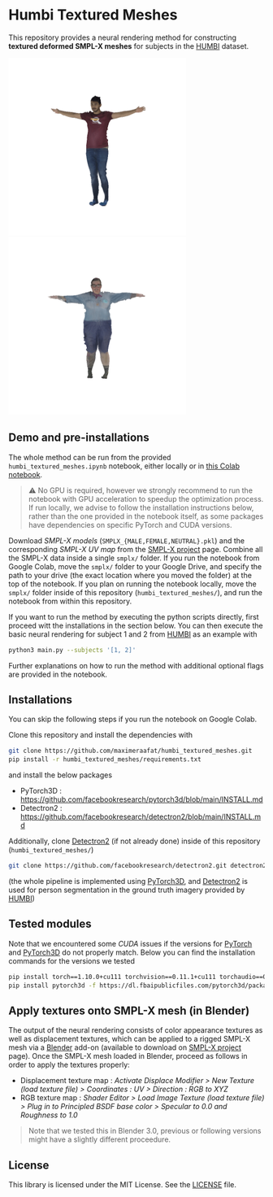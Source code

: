 # Humbi Textured Meshes

This repository provides a neural rendering method for constructing **textured deformed SMPL-X meshes** for subjects in the [HUMBI](https://github.com/zhixuany/HUMBI) dataset.

<img src='images/subject_1.gif' width='350'/> <img src='images/subject_70.gif' width='350'/>

## Demo and pre-installations

The whole method can be run from the provided `humbi_textured_meshes.ipynb` notebook, either locally or in [this Colab notebook](https://colab.research.google.com/drive/1Alj4ZPxb7VC6EYSfWOgG9NjYLN4iHAWw?usp=sharing).

> :warning: No GPU is required, however we strongly recommend to run the notebook with GPU acceleration to speedup the optimization process. If run locally, we advise to follow the installation instructions below, rather than the one provided in the notebook itself, as some packages have dependencies on specific PyTorch and CUDA versions.

Download _SMPL-X models_ (`SMPLX_{MALE,FEMALE,NEUTRAL}.pkl`) and the corresponding _SMPL-X UV map_ from the [SMPL-X project](https://smpl-x.is.tue.mpg.de) page. Combine all the SMPL-X data inside a single `smplx/` folder. If you run the notebook from Google Colab, move the `smplx/` folder to your Google Drive, and specify the path to your drive (the exact location where you moved the folder) at the top of the notebook. If you plan on running the notebook locally, move the `smplx/` folder inside of this repository (`humbi_textured_meshes/`), and run the notebook from within this repository.

If you want to run the method by executing the python scripts directly, first proceed witt the installations in the section below. You can then execute the basic neural rendering for subject 1 and 2 from [HUMBI](https://github.com/zhixuany/HUMBI) as an example with
```bash
python3 main.py --subjects '[1, 2]'
```
Further explanations on how to run the method with additional optional flags are provided in the notebook.


## Installations

You can skip the following steps if you run the notebook on Google Colab.

Clone this repository and install the dependencies with
```bash
git clone https://github.com/maximeraafat/humbi_textured_meshes.git
pip install -r humbi_textured_meshes/requirements.txt
```

and install the below packages
- PyTorch3D : https://github.com/facebookresearch/pytorch3d/blob/main/INSTALL.md
- Detectron2 : https://github.com/facebookresearch/detectron2/blob/main/INSTALL.md

Additionally, clone [Detectron2](https://github.com/facebookresearch/detectron2) (if not already done) inside of this repository (`humbi_textured_meshes/`)
```bash
git clone https://github.com/facebookresearch/detectron2.git detectron2_repo
```

(the whole pipeline is implemented using [PyTorch3D](https://pytorch3d.org), and [Detectron2](https://github.com/facebookresearch/detectron2) is used for person segmentation in the ground truth imagery provided by [HUMBI](https://github.com/zhixuany/HUMBI))


## Tested modules
Note that we encountered some _CUDA_ issues if the versions for [PyTorch](https://pytorch.org) and [PyTorch3D](https://pytorch3d.org) do not properly match. Below you can find the installation commands for the versions we tested
```bash
pip install torch==1.10.0+cu111 torchvision==0.11.1+cu111 torchaudio==0.10.0+cu111 -f https://download.pytorch.org/whl/cu111/torch_stable.html
pip install pytorch3d -f https://dl.fbaipublicfiles.com/pytorch3d/packaging/wheels/py39_cu111_pyt1100/download.html
```

## Apply textures onto SMPL-X mesh (in Blender)
The output of the neural rendering consists of color appearance textures as well as displacement textures, which can be applied to a rigged SMPL-X mesh via a [Blender](https://www.blender.org) add-on (available to download on [SMPL-X project](https://smpl-x.is.tue.mpg.de) page). Once the SMPL-X mesh loaded in Blender, proceed as follows in order to apply the textures properly:
- Displacement texture map : _Activate Displace Modifier > New Texture (load texture file) > Coordinates : UV > Direction : RGB to XYZ_
- RGB texture map : _Shader Editor > Load Image Texture (load texture file) > Plug in to Principled BSDF base color > Specular to 0.0 and Roughness to 1.0_

> Note that we tested this in Blender 3.0, previous or following versions might have a slightly different proceedure.


## License
This library is licensed under the MIT License. See the [LICENSE](LICENSE) file.


<!--
TODO

* Remove tmp_docs folder (but keep tmp_files -> tmp folder)

* Nice visualizations : images and gifs of reconstructed subjects -> see Term Paper Presentation material

-->
